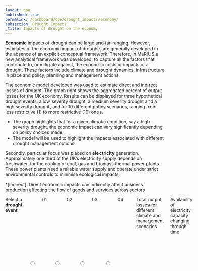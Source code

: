 ```yaml
---
layout: dpe
published: true
permalink: /dashboard/dpe/drought_impacts/economy/
subsection: Drought Impacts
_title: Impacts of drought on the economy
---
```

**Economic** impacts of drought can be large and far-ranging. However, estimates of the economic impact of droughts are generally developed in the absence of an explicit conceptual framework. Therefore, in MaRIUS a new analytical framework was developed, to capture all the factors that contribute to, or mitigate against, the economic costs or impacts of a drought. These factors include climate and drought dynamics, infrastructure in place and policy, planning and management actions. 

The economic model developed was used to estimate direct and indirect losses of drought. The graph right shows the aggregated percent of output losses for the UK economy. Results can be displayed for three hypothetical drought events: a low severity drought, a medium severity drought and a high severity drought, and for 10 different policy scenarios, ranging from less restrictive (1) to more restrictive (10) ones.

- The graph highlights that for a given climatic condition, say a high severity drought, the economic impact can vary significantly depending on policy choices made.
- The model will be used to highlight the impacts associated with different drought management options.

Secondly, particular focus was placed on **electricity** generation. Approximately one third of the UK’s electricity supply depends on freshwater, for the cooling of coal, gas and biomass thermal power plants. These power plants need a reliable water supply and operate under strict environmental controls to minimise ecological impacts.


*[indirect]:  Direct economic impacts can indirectly affect business production affecting the flow of goods and services across sectors

<div class="large-6 medium-6 columns">
	<label>Select a <b>drought event</b></label>
	<input type="radio" name="drought_event" value="drought_event_01" id="drought_event_01"><label for="drought_event_01">01</label>
	<input type="radio" name="drought_event" value="drought_event_02" id="drought_event_02"><label for="drought_event_02">02</label>
	<input type="radio" name="drought_event" value="drought_event_03" id="drought_event_03"><label for="drought_event_03">03</label>
	<input type="radio" name="drought_event" value="drought_event_04" id="drought_event_04"><label for="drought_event_04">04</label>

	<label>Select an <b>spatial scale</b></label>
	<input type="radio" name="spatial_scale" value="spatial_scale_thames" id="spatial_scale_thames"><label for="spatial_scale_thames">Thames</label>
	<input type="radio" name="spatial_scale" value="spatial_scale_severn" id="spatial_scale_severn"><label for="spatial_scale_severn">Severn</label>
	<input type="radio" name="spatial_scale" value="spatial_scale_england" id="spatial_scale_england"><label for="spatial_scale_england">England</label>

<div class="large-6 medium-6 columns">
	<div id='sgnb_chart1' style='width:100%'>
		 Total output losses for different climate and management scenarios
		<svg style='height:300px' />
	</div>
</div>

<script src='{{ site.baseurl }}/assets/libs/js/stream_layers.js' type='text/javascript'> </script>

<script>
// nv.addGraph(function() {
// var sgnb_chart1 = nv.models.multiBarChart()
//   .transitionDuration(350)
//   .reduceXTicks(true)   //If 'false', every single x-axis tick label will be rendered.
//   .rotateLabels(0)      //Angle to rotate x-axis labels.
//   .showControls(true)   //Allow user to switch between 'Grouped' and 'Stacked' mode.
//   .groupSpacing(0.1)    //Distance between each group of bars.
// ;

// sgnb_chart1.xAxis
//     .tickFormat(d3.format(',f'));

// sgnb_chart1.yAxis
//     .tickFormat(d3.format(',.1f'));

// d3.select('#sgnb_chart1 svg')
//     .datum(exampleData('Intensity'))
//     .call(sgnb_chart1);

// nv.utils.windowResize(sgnb_chart1.update);

// return sgnb_chart2;
// });


function initGraph(chart_id, var_name){
	nv.addGraph(function() {
	var chart_name = chart_id + '_chart';
	var chart_name = nv.models.multiBarChart()
	  .transitionDuration(350)
	  .reduceXTicks(true)   //If 'false', every single x-axis tick label will be rendered.
	  .rotateLabels(0)      //Angle to rotate x-axis labels.
	  .showControls(true)   //Allow user to switch between 'Grouped' and 'Stacked' mode.
	  .groupSpacing(0.1)    //Distance between each group of bars.
	;

	chart_name.xAxis
	    .tickFormat(d3.format(',f'));

	chart_name.yAxis
	    .tickFormat(d3.format(',.1f'));

	d3.select('#' + chart_id + ' svg')
	    .datum(exampleData(var_name))
	    .call(chart_name);

	nv.utils.windowResize(chart_name.update);

	return chart_name;
	});
};


//Generate some nice data.
function exampleData(var_name) {
  // return stream_layers(3,10+Math.random()*10,.1).map(function(data, i) {
  return stream_layers(4,5,.1).map(function(data, i) {
    return {
      // key: [1,2,3],
      key:  var_name + i,
      values: data
    };
  });
}

initGraph('sgnb_chart1', 'scenario');
</script>   

<div class="large-6 medium-6 columns">

<div id='mlc_chart1' style='width:100%'>
		Availability of electricity capacity changing through time
		<svg style='height:300px'></svg>
	</div>

</div>

<script src='{{ site.baseurl }}/assets/js/multi_line_chart.js' type='text/javascript'> </script>
